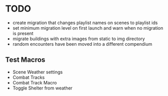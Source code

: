# TODO

* create migration that changes playlist names on scenes to playlist ids
* set minimum migration level on first launch and warn when no migration is present
* migrate buildings with extra images from static to img directory
* random encounters have been moved into a different compendium

## Test Macros

* Scene Weather settings
* Combat Tracks
* Combat Track Macro
* Toggle Shelter from weather